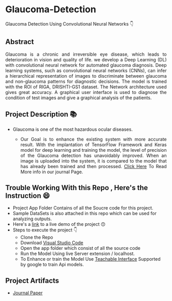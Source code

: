 # Glaucoma-Detection
Glaucoma Detection Using Convolutional Neural Networks 👇
## Abstract
<p align="justify">
  Glaucoma is a chronic and irreversible eye disease, which leads to 
deterioration in vision and quality of life. we develop a Deep Learning (DL) 
with convolutional neural network for automated glaucoma diagnosis. Deep 
learning systems, such as convolutional neural networks (CNNs), can infer a 
hierarchical representation of images to discriminate between glaucoma and 
non-glaucoma patterns for diagnostic decisions. The model is trained with 
the ROI of RIGA, DRISHTI-GS1 dataset. The Network architecture used 
gives great accuracy. A graphical user interface is used to diagnose the 
condition of test images and give a graphical analysis of the patients. 
</p>

## Project Description 📚
 - Glaucoma is one of the most hazardous ocular diseases.
     - <p align="justify">
           Our Goal is to enhance the existing system with more accurate result. With the implantation of TensorFlow Framework and Keras model for deep learning and training the              model, the level of precision of the Glaucoma detection has unavoidably improved. When an image is uploaded into the system, it is compared to the model that has                  already been trained and then processed. <a href="http://ijsart.com/Home/IssueDetail?id=48809">Click Here</a> To Read More info in our journal Page.
        </p>

## Trouble Working With this Repo , Here's the Instruction 😄
- Project App Folder Contains of all the Soucre code for this project.
- Sample DataSets is also attached in this repo which can be used for analyzing outputs.
- Here's a [link](https://nishant0500.github.io/Glaucoma-Detection/app/) to a live demo of the project 🙃
- Steps to execute the project 👇
  - Clone the Repo
  - Download [Visual Studio Code](https://code.visualstudio.com/download)
  - Open the app folder which consist of all the source code 
  - Run the Model Using live Server extension / localhost.
  - To Enhance or train the Model Use [Teachable Interface](https://teachablemachine.withgoogle.com/) Supported by google to train Api models.

## Project Artifacts
- <a href="http://ijsart.com/Home/IssueDetail?id=48809">Journal Paper</a>




